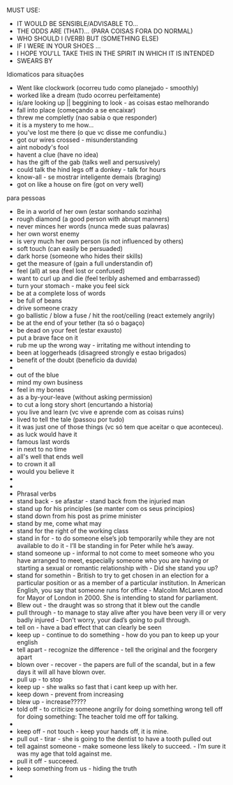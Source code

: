 MUST USE:

- IT WOULD BE SENSIBLE/ADVISABLE TO...
- THE ODDS ARE (THAT)... (PARA COISAS FORA DO NORMAL)
- WHO SHOULD I (VERB) BUT (SOMETHING ELSE)
- IF I WERE IN YOUR SHOES ...
- I HOPE YOU'LL TAKE THIS IN THE SPIRIT IN WHICH IT IS INTENDED
- SWEARS BY


Idiomaticos para situações
- Went like clockwork (ocorreu tudo como planejado - smoothly)
- worked like a dream (tudo ocorreu perfeitamente)
- is/are looking up || beggining to look - as coisas estao melhorando
- fall into place (começando a se encaixar)
- threw me completly (nao sabia o que responder)
- it is a mystery to me how...
- you've lost me there (o que vc disse me confundiu.)
- got our wires crossed - misunderstanding
- aint nobody's fool
- havent a clue (have no idea)
- has the gift of the gab (talks well and persusively)
- could talk the hind legs off a donkey - talk for hours
- know-all - se mostrar inteligente demais (braging)
- got on like a house on fire (got on very well)

para pessoas
- Be in a world of her own (estar sonhando sozinha)
- rough diamond (a good person with abrupt manners)
- never minces her words (nunca mede suas palavras)
- her own worst enemy
- is very much her own person (is not influenced by others)
- soft touch (can easily be persuaded)
- dark horse (someone who hides their skills)
- get the measure of (gain a full understandin of)
- feel (all) at sea (feel lost or confused)
- want to curl up and die (feel teribly ashemed and embarrassed)
- turn your stomach - make you feel sick
- be at a complete loss of words
- be full of beans
- drive someone crazy
- go ballistic / blow a fuse / hit the root/ceiling (react extemely angrily)
- be at the end of your tether (ta só o bagaço)
- be dead on your feet (estar exausto)
- put a brave face on it
- rub me up the wrong way - irritating me without intending to
- been at loggerheads (disagreed strongly e estao brigados)
- benefit of the doubt (beneficio da duvida)
- 
- out of the blue
- mind my own business
- feel in my bones
- as a by-your-leave (without asking permission)
- to cut a long story short (encurtando a historia)
- you live and learn (vc vive e aprende com as coisas ruins)
- lived to tell the tale (passou por tudo)
- it was just one of those things (vc só tem que aceitar o que aconteceu).
- as luck would have it
- famous last words
- in next to no time
- all's well that ends well
- to crown it all
- would you believe it
- 
- 
- Phrasal verbs
- stand back - se afastar - stand back from the injuried man
- stand up for his principles (se manter com os seus principios)
- stand down from his post as prime minister
- stand by me, come what may
- stand for the right of the working class
- stand in for - to do someone else’s job temporarily while they are not available to do it - I’ll be standing in for Peter while he’s away.
- stand someone up - informal to not come to meet someone who you have arranged to meet, especially someone who you are having or starting a sexual or romantic relationship with - Did she stand you up?
- stand for somethin - British to try to get chosen in an election for a particular position or as a member of a particular institution. In American English, you say that someone runs for office - Malcolm McLaren stood for Mayor of London in 2000. She is intending to stand for parliament.
- Blew out - the draught was so strong that it blew out the candle
- pull through - to manage to stay alive after you have been very ill or very badly injured - Don’t worry, your dad’s going to pull through.
- tell on - have a bad effect that can clearly be seen
- keep up - continue to do something - how do you pan to keep up your english
- tell apart - recognize the difference - tell the original and the foorgery apart
- blown over - recover - the papers are full of the scandal, but in a few days it will all have blown over.
- pull up - to stop 
- keep up - she walks so fast that i cant keep up with her.
- keep down - prevent from increasing
- blew up - increase?????
- told off - to criticize someone angrily for doing something wrong tell off for doing something: The teacher told me off for talking.
- 
- keep off - not touch - keep your hands off, it is mine.
- pull out - tirar - she is going to the dentist to have a tooth pulled out
- tell against someone - make someone less likely to succeed. - I’m sure it was my age that told against me.
- pull it off - succeeed.
- keep something from us - hiding the truth
- 
